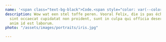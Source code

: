 ```yaml
---
name: '<span class="text-bg-black">Code.<span style="color: var(--color-primary-green);">Founder</span>_Zoe</span>'
description: Wow wat een stel toffe peren. Vooral Felix, die is pas écht aardig. Excepteur
  sint occaecat cupidatat non proident, sunt in culpa qui officia deserunt mollit
  anim id est laborum.
photo: "/assets/images/portraits/iris.jpg"

---
```

